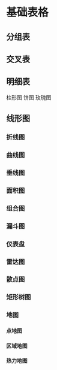 # 基础表格
## 分组表
## 交叉表
## 明细表
柱形图
饼图
玫瑰图
## 线形图
### 折线图
### 曲线图
### 垂线图
### 面积图
### 组合图
### 漏斗图
### 仪表盘
### 雷达图
### 散点图
### 矩形树图
### 地图
#### 点地图
#### 区域地图
#### 热力地图
